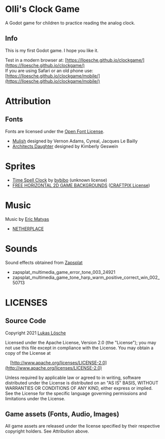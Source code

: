 # Olli's Clock Game
A Godot game for children to practice reading the analog clock.

## Info
This is my first Godot game. I hope you like it.

Test in a modern browser at: [https://lloesche.github.io/clockgame/](https://lloesche.github.io/clockgame/)  
If you are using Safari or an old phone use: [https://lloesche.github.io/clockgame/mobile/](https://lloesche.github.io/clockgame/mobile/)

# Attribution
## Fonts
Fonts are licensed under the [Open Font License](https://scripts.sil.org/cms/scripts/page.php?site_id=nrsi&id=OFL).

* [Mulish](https://fonts.google.com/specimen/Mulish) designed by Vernon Adams, Cyreal, Jacques Le Bailly
* [Architects Daughter](https://fonts.google.com/specimen/Architects+Daughter) designed by Kimberly Geswein

# Sprites
* [Time Spell Clock](https://bybibo.itch.io/time-spell-clock) by [bybibo](https://bybibo.itch.io/) (unknown license)
* [FREE HORIZONTAL 2D GAME BACKGROUNDS](https://craftpix.net/freebies/free-horizontal-2d-game-backgrounds/) ([CRAFTPIX License](https://craftpix.net/file-licenses/))

# Music
Music by [Eric Matyas](www.soundimage.org)

* [NETHERPLACE](https://soundimage.org/fantasywonder/)

# Sounds
Sound effects obtained from [Zapsplat](https://www.zapsplat.com/)

* zapsplat_multimedia_game_error_tone_003_24921
* zapsplat_multimedia_game_tone_harp_warm_positive_correct_win_002_50713


# LICENSES
## Source Code
Copyright 2021 [Lukas Lösche](mailto:lukas@opensourcery.de)

Licensed under the Apache License, Version 2.0 (the "License");
you may not use this file except in compliance with the License.
You may obtain a copy of the License at

&nbsp;&nbsp;&nbsp;&nbsp;[http://www.apache.org/licenses/LICENSE-2.0](http://www.apache.org/licenses/LICENSE-2.0)

Unless required by applicable law or agreed to in writing, software
distributed under the License is distributed on an "AS IS" BASIS,
WITHOUT WARRANTIES OR CONDITIONS OF ANY KIND, either express or implied.
See the License for the specific language governing permissions and
limitations under the License.

## Game assets (Fonts, Audio, Images)
All game assets are released under the license specified by their respective copyright holders. See Attribution above.
